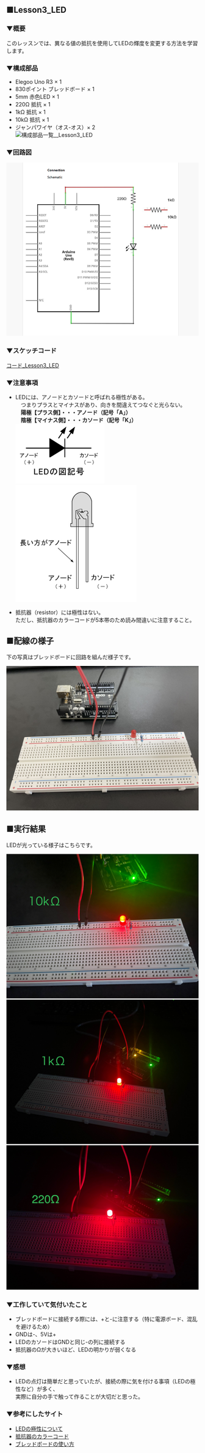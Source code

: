 ## ■Lesson3_LED

### ▼概要  
このレッスンでは、異なる値の抵抗を使用してLEDの輝度を変更する方法を学習します。

### ▼構成部品  
- Elegoo Uno R3 × 1  
- 830ポイント ブレッドボード × 1  
- 5mm 赤色LED × 1  
- 220Ω 抵抗 × 1  
- 1kΩ 抵抗 × 1  
- 10kΩ 抵抗 × 1  
- ジャンパワイヤ（オス-オス）× 2   
![構成部品一覧__Lesson3_LED](Lesson3_LED_picture/parts_lists.jpg)

### ▼回路図  
![回路図_Lesson3_LED](Lesson3_LED_schematic.png)

### ▼スケッチコード
[コード_Lesson3_LED](Lesson3_LED.ino)  

### ▼注意事項  
- LEDには、アノードとカソードと呼ばれる極性がある。  
　つまりプラスとマイナスがあり、向きを間違えてつなぐと光らない。  
　**陽極【プラス側】・・・アノード（記号「A」）**  
　**陰極【マイナス側】・・・カソード（記号「K」）**  
  ![LEDについて](./Lesson3_LED_picture/LED1.png)  
  ![LEDについて](./Lesson3_LED_picture/LED2.png)  

- 抵抗器（resistor）には極性はない。  
  ただし、抵抗器のカラーコードが5本帯のため読み間違いに注意すること。

## ■配線の様子
下の写真はブレッドボードに回路を組んだ様子です。

![配線の写真](./Lesson3_LED_picture/circuit_layout.jpg)

## ■実行結果
LEDが光っている様子はこちらです。

![LEDの点灯写真_10kΩ](./Lesson3_LED_picture/result_10kohm2.jpg)
![LEDの点灯写真_1kΩ](./Lesson3_LED_picture/result_1kohm2.jpg)
![LEDの点灯写真_220Ω](./Lesson3_LED_picture/result_220ohm2.jpg)

### ▼工作していて気付いたこと  
- ブレッドボードに接続する際には、+と-に注意する（特に電源ボード、混乱を避けるため）  
- GNDは-、5Vは+  
- LEDのカソードはGNDと同じ-の列に接続する  
- 抵抗器のΩが大きいほど、LEDの明かりが弱くなる

### ▼感想  
- LEDの点灯は簡単だと思っていたが、接続の際に気を付ける事項（LEDの極性など）が多く、  
  実際に自分の手で触って作ることが大切だと思った。
  
### ▼参考にしたサイト  
- [LEDの極性について](https://www.my-craft.jp/html/aboutled/led_kyokusei.html)  
- [抵抗器のカラーコード](https://www.jarl.org/Japanese/7_Technical/lib1/teikou.htm)  
- [ブレッドボードの使い方](http://shop.sunhayato.co.jp/blogs/problem-solving/breadboard)
